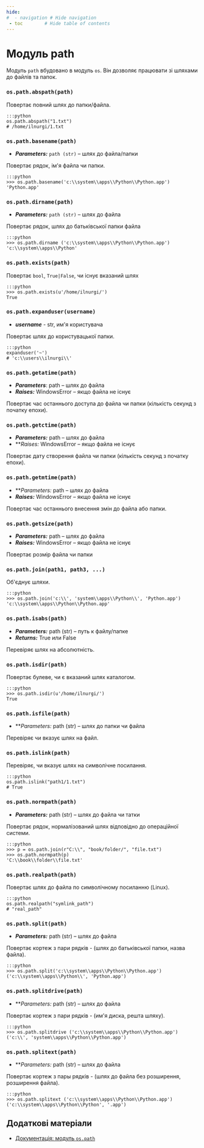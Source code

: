 ```yaml
---
hide:
#  - navigation # Hide navigation
 - toc        # Hide table of contents
---
```


# Модуль path

Модуль `path` вбудовано в модуль `os`. 
Він дозволяє працювати зі шляхами до файлів та папок.

### `os.path.abspath(path)`

Повертає повний шлях до папки/файла. 

	:::python
    os.path.abspath("1.txt")
    # /home/ilnurgi/1.txt

### `os.path.basename(path)`
    
- ***Parameters:***	`path (str)` – шлях до файла/папки

Повертає рядок, ім'я файла чи папки.

	:::python
    >>> os.path.basename('c:\\system\\apps\\Python\\Python.app')
    'Python.app'

### `os.path.dirname(path)`
- ***Parameters:***	`path (str)` – шлях до файла

Повертає рядок, шлях до батьківської папки файла

	:::python
    >>> os.path.dirname ('c:\\system\\apps\\Python\\Python.app')
    'c:\\system\\apps\\Python'

### `os.path.exists(path)`

Повертає `bool`, `True|False`, чи існує вказаний шлях

	:::python
    >>> os.path.exists(u'/home/ilnurgi/')
    True

### `os.path.expanduser(username)`

* ***username*** - str, им'я користувача

Повертає шлях до користувацької папки. 

	:::python
    expanduser('~')
    # 'c:\\users\\ilnurgi\\'

### `os.path.getatime(path)`

- ***Parameters***:	path – шлях до файла
- ***Raises:***	WindowsError – якщо файла не існує

Повертає час останнього доступа до файла чи папки (кількість секунд з початку епохи).

### `os.path.getctime(path)`

- ***Parameters:***	path – шлях до файла
- ***Raises:*	WindowsError – якщо файла не існує

Повертає дату створення файла чи папки (кількість секунд з початку епохи).

### `os.path.getmtime(path)`

- ***Parameters:*	path – шлях до файла
- ***Raises:***	WindowsError – якщо файла не існує

Повертає час останнього внесення змін до файла або папки. 

### `os.path.getsize(path)`

- ***Parameters:***	path – шлях до файла
- ***Raises:***	WindowsError – якщо файла не існує

Повертає розмір файла чи папки

### `os.path.join(path1, path3, ...)`

Об'єднує шляхи.

	:::python
    >>> os.path.join('c:\\', 'system\\apps\\Python\\', 'Python.app')
    'c:\\system\\apps\\Python\\Python.app'

### `os.path.isabs(path)`

- ***Parameters:***	path (str) – путь к файлу/папке
- ***Returns:***	True или False

Перевіряє шлях на абсолютність. 

### `os.path.isdir(path)`

Повертає булеве, чи є вказаний шлях каталогом. 

	:::python
    >>> os.path.isdir(u'/home/ilnurgi/')
    True

### `os.path.isfile(path)`

- ***Parameters:*	path (str) – шлях до папки чи файла

Перевіряє чи вказує шлях на файл. 

### `os.path.islink(path)`

Перевіряє, чи вказує шлях на символічне посилання. 

	:::python
    os.path.islink("path1/1.txt")
    # True

### `os.path.normpath(path)`

- ***Parameters:***	path (str) – шлях до файла чи татки

Повертає рядок, нормалізований шлях відповідно до операційної системи. 

	:::python
    >>> р = os.path.join(r"C:\\", "book/folder/", "file.txt")
    >>> os.path.normpath(p)
    'C:\\book\\folder\\file.txt'

### `os.path.realpath(path)`

Повертає шлях до файла по символічному посиланню (Linux). 

	:::python
    os.path.realpath("symlink_path")
    # "real_path"

### `os.path.split(path)`

- ***Parameters:***	path (str) – шлях до файла

Повертає кортеж з пари рядків - (шлях до батьківської папки, назва файла).

	:::python
    >>> os.path.split('c:\\system\\apps\\Python\\Python.app')
    ('c:\\system\\apps\\Python\\', 'Python.app')

### `os.path.splitdrive(path)`

- ***Parameters:*	path (str) – шлях до файла

Повертає кортеж з пари рядків - (им'я диска, решта шляху).

	:::python
    >>> os.path.splitdrive ('c:\\system\\apps\\Python\\Python.app')
    ('c:\\', 'system\\apps\\Python\\Python.app')

### `os.path.splitext(path)`

- ***Parameters:*	path (str) – шлях до файла

Повертає кортеж з пары рядків - (шлях до файла без розширення, розширення файла). 

	:::python
    >>> os.path.splitext ('c:\\system\\apps\\Python\\Python.app')
    ('c:\\system\\apps\\Python\\Python', '.app')

## Додаткові матеріали

- [Документація: модуль `os.path`](https://docs.python.org/3/library/os.path.html)